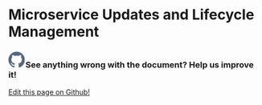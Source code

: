 # Microservice Updates and Lifecycle Management

<aside class="notifications contribute">
  <h3><img src="/images/icos/ico-github.svg" alt="">See anything wrong with the document? Help us improve it!</h3>
  <a href="https://github.com/eclipse-iofog/iofog.org/edit/develop/content/docs/2.0.0/microservices/microservice-lifecycle-management.md"
    target="_blank">
    <p>Edit this page on Github!</p>
  </a>
</aside>
